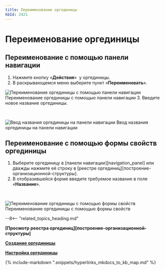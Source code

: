 ```yaml
---
title: Переименование оргединицы
kbId: 2421
---
```


# Переименование оргединицы

## Переименование с помощью панели навигации

1. Нажмите кнопку «**Действия**» *‌* у оргединицы.
2. В раскрывающемся меню выберите пункт «**Переименовать**».
![Переименование оргединицы с помощью панели навигации](https://kb.comindware.ru/assets/organizational_structure_modeling_rename_from_navigation.png)
Переименование оргединицы с помощью панели навигации
3. Введите новое название оргединицы.

 

![Ввод названия оргединицы на панели навигации](https://kb.comindware.ru/assets/organizational_structure_modeling_rename_on_creation.png)
Ввод названия оргединицы на панели навигации

## Переименование с помощью формы свойств оргединицы

1. Выберите оргединицу в [панели навигации][navigation_panel] или дважды нажмите её строку в [реестре оргединиц][построение-организационной-структуры].
2. В отобразившейся форме введите требуемое название в поле «**Название**».

 

![Переименование оргединицы с помощью формы свойств](https://kb.comindware.ru/assets/organizational_structure_modeling_rename_from_properties.png)
Переименование оргединицы с помощью формы свойств

--8<-- "related_topics_heading.md"

**[Просмотр реестра оргединиц][построение-организационной-структуры]**

**[Создание оргединицы](https://kb.comindware.ru/article.php?id=2420)**

**[Настройка оргединицы](https://kb.comindware.ru/article.php?id=2418)**

{% include-markdown ".snippets/hyperlinks_mkdocs_to_kb_map.md" %}
